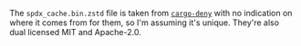 The `spdx_cache.bin.zstd` file is taken from
[`cargo-deny`](https://github.com/EmbarkStudios/cargo-deny) with no indication
on where it comes from for them, so I'm assuming it's unique. They're also dual
licensed MIT and Apache-2.0.
